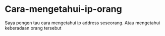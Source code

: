 # Cara-mengetahui-ip-orang
Saya pengen tau cara mengetahui ip address seseorang. Atau mengetahui keberadaan orang tersebut
